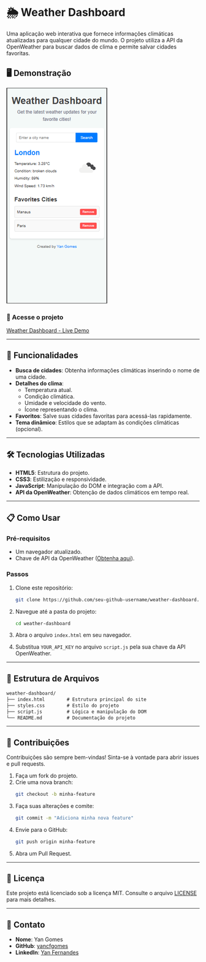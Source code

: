 # 🌦️ Weather Dashboard

Uma aplicação web interativa que fornece informações climáticas atualizadas para qualquer cidade do mundo. O projeto utiliza a API da OpenWeather para buscar dados de clima e permite salvar cidades favoritas.

## 🖥️ Demonstração

![Weather Dashboard Screenshot](https://github.com/yancfgomes/weather-forecast-dashboard/blob/main/assets/images/Captura%20de%20tela%202024-12-03%20202012.png)

### 🔗 Acesse o projeto
[Weather Dashboard - Live Demo](#)

---

## 🚀 Funcionalidades

- **Busca de cidades**: Obtenha informações climáticas inserindo o nome de uma cidade.
- **Detalhes do clima**:
  - Temperatura atual.
  - Condição climática.
  - Umidade e velocidade do vento.
  - Ícone representando o clima.
- **Favoritos**: Salve suas cidades favoritas para acessá-las rapidamente.
- **Tema dinâmico**: Estilos que se adaptam às condições climáticas (opcional).

---

## 🛠️ Tecnologias Utilizadas

- **HTML5**: Estrutura do projeto.
- **CSS3**: Estilização e responsividade.
- **JavaScript**: Manipulação do DOM e integração com a API.
- **API da OpenWeather**: Obtenção de dados climáticos em tempo real.

---

## 📋 Como Usar

### Pré-requisitos

- Um navegador atualizado.
- Chave de API da OpenWeather ([Obtenha aqui](https://openweathermap.org/api)).

### Passos

1. Clone este repositório:
   ```bash
   git clone https://github.com/seu-github-username/weather-dashboard.git
   ```

2. Navegue até a pasta do projeto:
   ```bash
   cd weather-dashboard
   ```

3. Abra o arquivo `index.html` em seu navegador.

4. Substitua `YOUR_API_KEY` no arquivo `script.js` pela sua chave da API OpenWeather.

---

## 📂 Estrutura de Arquivos

```plaintext
weather-dashboard/
├── index.html        # Estrutura principal do site
├── styles.css        # Estilo do projeto
├── script.js         # Lógica e manipulação do DOM
└── README.md         # Documentação do projeto
```

---

## 🤝 Contribuições

Contribuições são sempre bem-vindas! Sinta-se à vontade para abrir issues e pull requests.

1. Faça um fork do projeto.
2. Crie uma nova branch:
   ```bash
   git checkout -b minha-feature
   ```
3. Faça suas alterações e comite:
   ```bash
   git commit -m "Adiciona minha nova feature"
   ```
4. Envie para o GitHub:
   ```bash
   git push origin minha-feature
   ```
5. Abra um Pull Request.

---

## 📜 Licença

Este projeto está licenciado sob a licença MIT. Consulte o arquivo [LICENSE](LICENSE) para mais detalhes.

---

## 📧 Contato

- **Nome**: Yan Gomes
- **GitHub**: [yancfgomes](https://github.com/yancfgomes)
- **LinkedIn**: [Yan Fernandes](https://www.linkedin.com/in/yancfgomes/)




